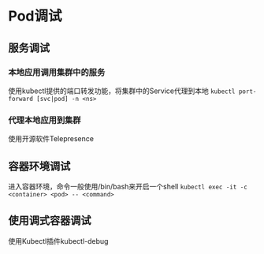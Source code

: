 # Pod调试

## 服务调试

### 本地应用调用集群中的服务
使用kubectl提供的端口转发功能，将集群中的Service代理到本地
`kubectl port-forward [svc|pod] -n <ns>`

### 代理本地应用到集群
使用开源软件Telepresence

## 容器环境调试
进入容器环境，命令一般使用/bin/bash来开启一个shell
`kubectl exec -it -c <container> <pod> -- <command>`

## 使用调式容器调试
使用Kubectl插件kubectl-debug